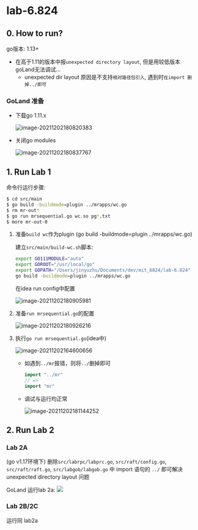 # lab-6.824

## 0. How to run?

go版本: 1.13+

- 在高于1.11的版本中报`unexpected directory layout`, 但是用较低版本goLand无法调试...
  - unexpected dir layout 原因是不支持`相对路径包引入`, 遇到时`在import 删掉../即可`

### GoLand 准备

- 下载go 1.11.x

  ![image-20211202180820383](https://cse2020-dune.oss-cn-shanghai.aliyuncs.com/20211202180821.png)

- 关闭go modules

  ![image-20211202180837767](https://cse2020-dune.oss-cn-shanghai.aliyuncs.com/20211202180838.png)

## 1. Run Lab 1

命令行运行步骤:

```bash
$ cd src/main
$ go build -buildmode=plugin ../mrapps/wc.go
$ rm mr-out*
$ go run mrsequential.go wc.so pg*.txt
$ more mr-out-0
```

1. 准备`build wc`作为plugin (go build -buildmode=plugin ../mrapps/wc.go)

   建立`src/main/build-wc.sh`脚本:

   ```bash
   export GO111MODULE="auto"
   export GOROOT="/usr/local/go"
   export GOPATH="/Users/jinyuzhu/Documents/dev/mit_6824/lab-6.824"
   go build -buildmode=plugin ../mrapps/wc.go
   ```

   在idea run config中配置

   ![image-20211202180905981](https://cse2020-dune.oss-cn-shanghai.aliyuncs.com/20211202180907.png)

2. 准备`run mrsequential.go`的配置

   ![image-20211202180926216](https://cse2020-dune.oss-cn-shanghai.aliyuncs.com/20211202180927.png)

3. 执行`go run mrsequential.go`(idea中)

   ![image-20211202164600656](https://cse2020-dune.oss-cn-shanghai.aliyuncs.com/20211202164601.png)

   - 如遇到`../mr`报错，则将`../`删掉即可

     ```go
     import "../mr"
     // =>
     import "mr"
     ```

   - 调试与运行均正常

     ![image-20211202181144252](https://cse2020-dune.oss-cn-shanghai.aliyuncs.com/20211202181145.png)


## 2. Run Lab 2

### Lab 2A

(go v1.17环境下) 删除`src/labrpc/labprc.go`, `src/raft/config.go`, `src/raft/raft.go`, `src/labgob/labgob.go` 中 import 语句的 `../`
即可解决 unexpected directory layout 问题

GoLand 运行lab 2a:
![](https://cse2020-dune.oss-cn-shanghai.aliyuncs.com/20220203110232.png)

### Lab 2B/2C

运行同 lab2a